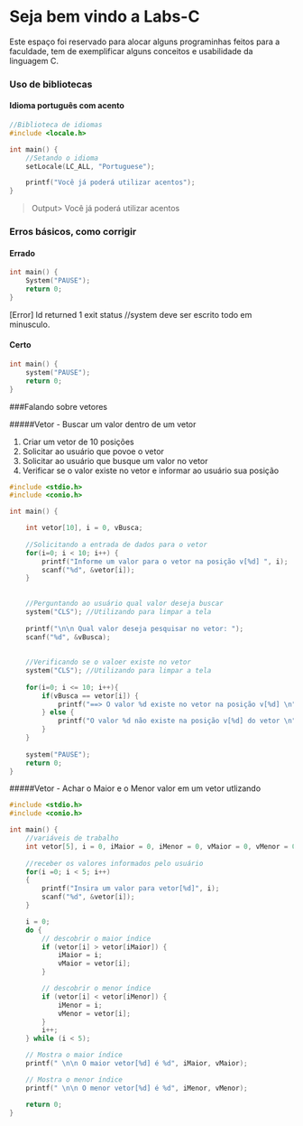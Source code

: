 # Seja bem vindo a Labs-C

Este espaço foi reservado para alocar alguns programinhas feitos para a faculdade, tem de exemplificar alguns conceitos e usabilidade da linguagem C. 


### Uso de bibliotecas 

#### Idioma português com acento
```c
//Biblioteca de idiomas
#include <locale.h>

int main() {
	//Setando o idioma
	setLocale(LC_ALL, "Portuguese");

	printf("Você já poderá utilizar acentos");
}
```
>Output> Você já poderá utilizar acentos


### Erros básicos, como corrigir

#### Errado

```c
int main() {	
	System("PAUSE");
	return 0;
}
```

[Error] ld returned 1 exit status //system deve ser escrito todo em minusculo.

#### Certo
```c
int main() {
	system("PAUSE");
	return 0;
}
```


###Falando sobre vetores

#####Vetor - Buscar um valor dentro de um vetor
1. Criar um vetor de 10 posições
1. Solicitar ao usuário que povoe o vetor
1. Solicitar ao usuário que busque um valor no vetor
1. Verificar se o valor existe no vetor e informar ao usuário sua posição

```c
#include <stdio.h>
#include <conio.h>

int main() {

	int vetor[10], i = 0, vBusca;
	
	//Solicitando a entrada de dados para o vetor
	for(i=0; i < 10; i++) {
		printf("Informe um valor para o vetor na posição v[%d] ", i);
		scanf("%d", &vetor[i]);
	}
	
	
	//Perguntando ao usuário qual valor deseja buscar
	system("CLS"); //Utilizando para limpar a tela
	
	printf("\n\n Qual valor deseja pesquisar no vetor: ");
	scanf("%d", &vBusca);
	
	
	//Verificando se o valoer existe no vetor
	system("CLS"); //Utilizando para limpar a tela
	
	for(i=0; i <= 10; i++){
		if(vBusca == vetor[i]) {
			printf("==> O valor %d existe no vetor na posição v[%d] \n", vBusca, i);
		} else {
			printf("O valor %d não existe na posição v[%d] do vetor \n", vBusca, i);
		}
	}
		
	system("PAUSE");
	return 0;
}
```

#####Vetor - Achar o Maior e o Menor valor em um vetor utlizando 
```c
#include <stdio.h>
#include <conio.h>

int main() {
	//variáveis de trabalho
    int vetor[5], i = 0, iMaior = 0, iMenor = 0, vMaior = 0, vMenor = 0;
	
	//receber os valores informados pelo usuário
    for(i =0; i < 5; i++)
    {
    	printf("Insira um valor para vetor[%d]", i);
    	scanf("%d", &vetor[i]);
	}

	i = 0;
    do {
        // descobrir o maior índice
        if (vetor[i] > vetor[iMaior]) {
            iMaior = i;
            vMaior = vetor[i];
        }

        // descobrir o menor índice
        if (vetor[i] < vetor[iMenor]) {
            iMenor = i;
            vMenor = vetor[i];
        }
        i++;
    } while (i < 5);

    // Mostra o maior índice
    printf(" \n\n O maior vetor[%d] é %d", iMaior, vMaior);

    // Mostra o menor índice
    printf(" \n\n O menor vetor[%d] é %d", iMenor, vMenor);

    return 0;
}
```